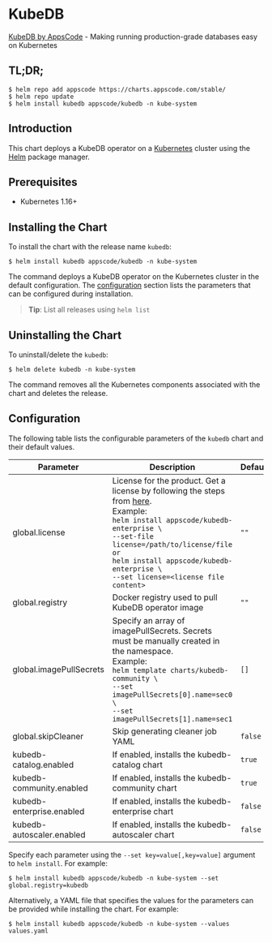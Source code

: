 # KubeDB

[KubeDB by AppsCode](https://github.com/kubedb) - Making running production-grade databases easy on Kubernetes

## TL;DR;

```console
$ helm repo add appscode https://charts.appscode.com/stable/
$ helm repo update
$ helm install kubedb appscode/kubedb -n kube-system
```

## Introduction

This chart deploys a KubeDB operator on a [Kubernetes](http://kubernetes.io) cluster using the [Helm](https://helm.sh) package manager.

## Prerequisites

- Kubernetes 1.16+

## Installing the Chart

To install the chart with the release name `kubedb`:

```console
$ helm install kubedb appscode/kubedb -n kube-system
```

The command deploys a KubeDB operator on the Kubernetes cluster in the default configuration. The [configuration](#configuration) section lists the parameters that can be configured during installation.

> **Tip**: List all releases using `helm list`

## Uninstalling the Chart

To uninstall/delete the `kubedb`:

```console
$ helm delete kubedb -n kube-system
```

The command removes all the Kubernetes components associated with the chart and deletes the release.

## Configuration

The following table lists the configurable parameters of the `kubedb` chart and their default values.

|         Parameter         |                                                                                                                                                                                  Description                                                                                                                                                                                  | Default |
|---------------------------|-------------------------------------------------------------------------------------------------------------------------------------------------------------------------------------------------------------------------------------------------------------------------------------------------------------------------------------------------------------------------------|---------|
| global.license            | License for the product. Get a license by following the steps from [here](https://kubedb.run/docs/latest/setup/install/enterprise#get-a-trial-license). <br> Example: <br> `helm install appscode/kubedb-enterprise \` <br> `--set-file license=/path/to/license/file` <br> `or` <br> `helm install appscode/kubedb-enterprise \` <br> `--set license=<license file content>` | `""`    |
| global.registry           | Docker registry used to pull KubeDB operator image                                                                                                                                                                                                                                                                                                                            | `""`    |
| global.imagePullSecrets   | Specify an array of imagePullSecrets. Secrets must be manually created in the namespace. <br> Example: <br> `helm template charts/kubedb-community \` <br> `--set imagePullSecrets[0].name=sec0 \` <br> `--set imagePullSecrets[1].name=sec1`                                                                                                                                 | `[]`    |
| global.skipCleaner        | Skip generating cleaner job YAML                                                                                                                                                                                                                                                                                                                                              | `false` |
| kubedb-catalog.enabled    | If enabled, installs the kubedb-catalog chart                                                                                                                                                                                                                                                                                                                                 | `true`  |
| kubedb-community.enabled  | If enabled, installs the kubedb-community chart                                                                                                                                                                                                                                                                                                                               | `true`  |
| kubedb-enterprise.enabled | If enabled, installs the kubedb-enterprise chart                                                                                                                                                                                                                                                                                                                              | `false` |
| kubedb-autoscaler.enabled | If enabled, installs the kubedb-autoscaler chart                                                                                                                                                                                                                                                                                                                              | `false` |


Specify each parameter using the `--set key=value[,key=value]` argument to `helm install`. For example:

```console
$ helm install kubedb appscode/kubedb -n kube-system --set global.registry=kubedb
```

Alternatively, a YAML file that specifies the values for the parameters can be provided while
installing the chart. For example:

```console
$ helm install kubedb appscode/kubedb -n kube-system --values values.yaml
```
